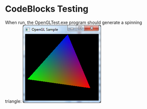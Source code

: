 # CodeBlocks Testing

When run, the OpenGLTest.exe program should generate a spinning triangle:
![OpenGLTest](OpenGLTest.png?raw=true "OpenGLTest")

